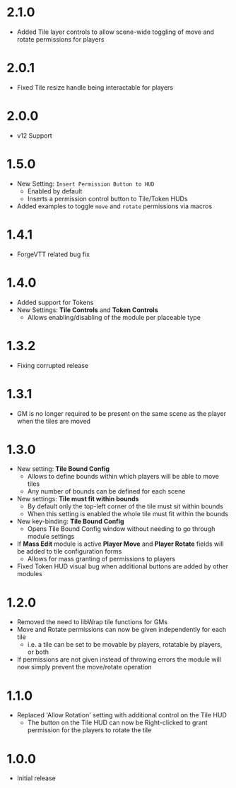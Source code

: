 # 2.1.0

- Added Tile layer controls to allow scene-wide toggling of move and rotate permissions for players

# 2.0.1

- Fixed Tile resize handle being interactable for players

# 2.0.0

- v12 Support

# 1.5.0

- New Setting: `Insert Permission Button to HUD`
  - Enabled by default
  - Inserts a permission control button to Tile/Token HUDs
- Added examples to toggle `move` and `rotate` permissions via macros

# 1.4.1

- ForgeVTT related bug fix

# 1.4.0

- Added support for Tokens
- New Settings: **Tile Controls** and **Token Controls**
  - Allows enabling/disabling of the module per placeable type

# 1.3.2

- Fixing corrupted release

# 1.3.1

- GM is no longer required to be present on the same scene as the player when the tiles are moved

# 1.3.0

- New setting: **Tile Bound Config**
  - Allows to define bounds within which players will be able to move tiles
  - Any number of bounds can be defined for each scene
- New settings: **Tile must fit within bounds**
  - By default only the top-left corner of the tile must sit within bounds
  - When this setting is enabled the whole tile must fit within the bounds
- New key-binding: **Tile Bound Config**
  - Opens Tile Bound Config window without needing to go through module settings
- If **Mass Edit** module is active **Player Move** and **Player Rotate** fields will be added to tile configuration forms
  - Allows for mass granting of permissions to players
- Fixed Token HUD visual bug when additional buttons are added by other modules

# 1.2.0

- Removed the need to libWrap tile functions for GMs
- Move and Rotate permissions can now be given independently for each tile
  - i.e. a tile can be set to be movable by players, rotatable by players, or both
- If permissions are not given instead of throwing errors the module will now simply prevent the move/rotate operation

# 1.1.0

- Replaced 'Allow Rotation' setting with additional control on the Tile HUD
  - The button on the Tile HUD can now be Right-clicked to grant permission for the players to rotate the tile

# 1.0.0

- Initial release
